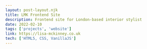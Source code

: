 ```yaml
---
layout: post-layout.njk
title: LMK Frontend Site
description: Frontend site for London-based interior stylist
date: 2022-02-10
tags: ['projects', 'website']
link: https://lisa-mckinney.co.uk
tech: ['HTML5, CSS, VanillaJS']
---
```


